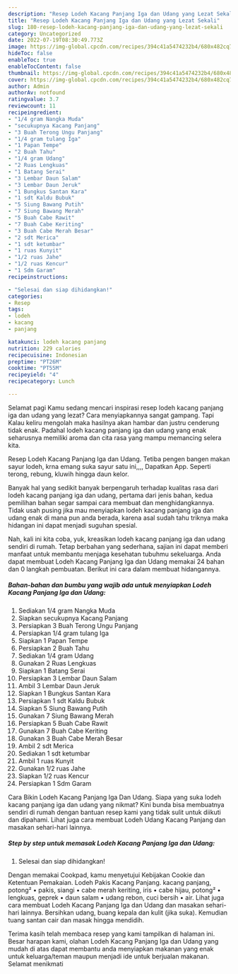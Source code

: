 ```yaml
---
description: "Resep Lodeh Kacang Panjang Iga dan Udang yang Lezat Sekali"
title: "Resep Lodeh Kacang Panjang Iga dan Udang yang Lezat Sekali"
slug: 180-resep-lodeh-kacang-panjang-iga-dan-udang-yang-lezat-sekali
category: Uncategorized
date: 2022-07-19T08:30:49.773Z
image: https://img-global.cpcdn.com/recipes/394c41a5474232b4/680x482cq70/lodeh-kacang-panjang-iga-dan-udang-foto-resep-utama.jpg
hideToc: false
enableToc: true
enableTocContent: false
thumbnail: https://img-global.cpcdn.com/recipes/394c41a5474232b4/680x482cq70/lodeh-kacang-panjang-iga-dan-udang-foto-resep-utama.jpg
cover: https://img-global.cpcdn.com/recipes/394c41a5474232b4/680x482cq70/lodeh-kacang-panjang-iga-dan-udang-foto-resep-utama.jpg
author: Admin
authorAv: notfound
ratingvalue: 3.7
reviewcount: 11
recipeingredient:
- "1/4 gram Nangka Muda"
- "secukupnya Kacang Panjang"
- "3 Buah Terong Ungu Panjang"
- "1/4 gram tulang Iga"
- "1 Papan Tempe"
- "2 Buah Tahu"
- "1/4 gram Udang"
- "2 Ruas Lengkuas"
- "1 Batang Serai"
- "3 Lembar Daun Salam"
- "3 Lembar Daun Jeruk"
- "1 Bungkus Santan Kara"
- "1 sdt Kaldu Bubuk"
- "5 Siung Bawang Putih"
- "7 Siung Bawang Merah"
- "5 Buah Cabe Rawit"
- "7 Buah Cabe Keriting"
- "3 Buah Cabe Merah Besar"
- "2 sdt Merica"
- "1 sdt ketumbar"
- "1 ruas Kunyit"
- "1/2 ruas Jahe"
- "1/2 ruas Kencur"
- "1 Sdm Garam"
recipeinstructions:

- "Selesai dan siap dihidangkan!"
categories:
- Resep
tags:
- lodeh
- kacang
- panjang

katakunci: lodeh kacang panjang 
nutrition: 229 calories
recipecuisine: Indonesian
preptime: "PT26M"
cooktime: "PT55M"
recipeyield: "4"
recipecategory: Lunch

---
```



Selamat pagi Kamu sedang mencari inspirasi resep lodeh kacang panjang iga dan udang yang lezat? Cara menyiapkannya sangat gampang. Tapi Kalau keliru mengolah maka hasilnya akan hambar dan justru cenderung tidak enak. Padahal lodeh kacang panjang iga dan udang yang enak seharusnya memiliki aroma dan cita rasa yang mampu memancing selera kita.


Resep Lodeh Kacang Panjang Iga dan Udang. Tetiba pengen bangen makan sayur lodeh, krna emang suka sayur satu ini,,,, Dapatkan App. Seperti terong, rebung, kluwih hingga daun kelor.

Banyak hal yang sedikit banyak berpengaruh terhadap kualitas rasa dari lodeh kacang panjang iga dan udang, pertama dari jenis bahan, kedua pemilihan bahan segar sampai cara membuat dan menghidangkannya. Tidak usah pusing jika mau menyiapkan lodeh kacang panjang iga dan udang enak di mana pun anda berada, karena asal sudah tahu triknya maka hidangan ini dapat menjadi suguhan spesial.


Nah, kali ini kita coba, yuk, kreasikan lodeh kacang panjang iga dan udang sendiri di rumah. Tetap berbahan yang sederhana, sajian ini dapat memberi manfaat untuk membantu menjaga kesehatan tubuhmu sekeluarga. Anda dapat membuat Lodeh Kacang Panjang Iga dan Udang memakai 24 bahan dan 0 langkah pembuatan. Berikut ini cara dalam membuat hidangannya.

<!--inarticleads1-->

##### Bahan-bahan dan bumbu yang wajib ada untuk menyiapkan Lodeh Kacang Panjang Iga dan Udang:

1. Sediakan 1/4 gram Nangka Muda
1. Siapkan secukupnya Kacang Panjang
1. Persiapkan 3 Buah Terong Ungu Panjang
1. Persiapkan 1/4 gram tulang Iga
1. Siapkan 1 Papan Tempe
1. Persiapkan 2 Buah Tahu
1. Sediakan 1/4 gram Udang
1. Gunakan 2 Ruas Lengkuas
1. Siapkan 1 Batang Serai
1. Persiapkan 3 Lembar Daun Salam
1. Ambil 3 Lembar Daun Jeruk
1. Siapkan 1 Bungkus Santan Kara
1. Persiapkan 1 sdt Kaldu Bubuk
1. Siapkan 5 Siung Bawang Putih
1. Gunakan 7 Siung Bawang Merah
1. Persiapkan 5 Buah Cabe Rawit
1. Gunakan 7 Buah Cabe Keriting
1. Gunakan 3 Buah Cabe Merah Besar
1. Ambil 2 sdt Merica
1. Sediakan 1 sdt ketumbar
1. Ambil 1 ruas Kunyit
1. Gunakan 1/2 ruas Jahe
1. Siapkan 1/2 ruas Kencur
1. Persiapkan 1 Sdm Garam


Cara Bikin Lodeh Kacang Panjang Iga Dan Udang. Siapa yang suka lodeh kacang panjang iga dan udang yang nikmat? Kini bunda bisa membuatnya sendiri di rumah dengan bantuan resep kami yang tidak sulit untuk diikuti dan dipahami. Lihat juga cara membuat Lodeh Udang Kacang Panjang dan masakan sehari-hari lainnya. 

<!--inarticleads2-->

##### Step by step untuk memasak Lodeh Kacang Panjang Iga dan Udang:


1. Selesai dan siap dihidangkan!

Dengan memakai Cookpad, kamu menyetujui Kebijakan Cookie dan Ketentuan Pemakaian. Lodeh Pakis Kacang Panjang. kacang panjang, potong² • pakis, siangi • cabe merah keriting, iris • cabe hijau, potong² • lengkuas, geprek • daun salam • udang rebon, cuci bersih • air. Lihat juga cara membuat Lodeh Kacang Panjang Iga dan Udang dan masakan sehari-hari lainnya. Bersihkan udang, buang kepala dan kulit (jika suka). Kemudian tuang santan cair dan masak hingga mendidih. 

Terima kasih telah membaca resep yang kami tampilkan di halaman ini. Besar harapan kami, olahan Lodeh Kacang Panjang Iga dan Udang yang mudah di atas dapat membantu anda menyiapkan makanan yang enak untuk keluarga/teman maupun menjadi ide untuk berjualan makanan. Selamat menikmati
